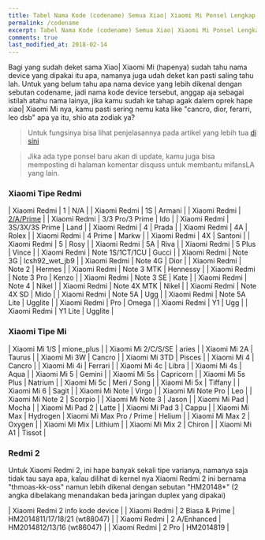 ```yaml
---
title: Tabel Nama Kode (codename) Semua Xiao| Xiaomi Mi Ponsel Lengkap
permalink: /codename
excerpt: Tabel Nama Kode (codename) Semua Xiao| Xiaomi Mi Ponsel Lengkap Update 2018
comments: true
last_modified_at: 2018-02-14
---
```

Bagi yang sudah deket sama Xiao| Xiaomi Mi (hapenya) sudah tahu nama device yang dipakai itu apa, namanya juga udah deket kan pasti saling tahu lah. Untuk yang belum tahu apa nama device yang lebih dikenal dengan sebutan codename, jadi nama kode device tersebut, anggap aja sebagai istilah atahu nama lainya, jika kamu sudah ke tahap agak dalem oprek hape xiao| Xiaomi Mi nya, kamu pasti sering nemu kata like "cancro, dior, ferarri, leo dsb" apa ya itu, shio ata zodiak ya?

> Untuk fungsinya bisa lihat penjelasannya pada artikel yang lebih tua [di sini](https://www.knoacc.org/2017/07/kenali-pahami-fungsi-daftar-codename-xiaomi.html)

> Jika ada type ponsel baru akan di update, kamu juga bisa memposting di halaman komentar disquss untuk membantu mifansLA yang lain.

### Xiaomi Tipe Redmi

| Xiaomi Redmi | 1 | N/A |
| Xiaomi Redmi | 1S | Armani |
| Xiaomi Redmi | [2/A/Prime](#redmi-2) | 
| Xiaomi Redmi | 3/3 Pro/3 Prime | Ido |
| Xiaomi Redmi | 3S/3X/3S Prime | Land |
| Xiaomi Redmi | 4 | Prada |
| Xiaomi Redmi | 4A | Rolex |
| Xiaomi Redmi | 4 Prime | Markw |
| Xiaomi Redmi | 4X | Santoni |
| Xiaomi Redmi | 5 | Rosy |
| Xiaomi Redmi | 5A | Riva |
| Xiaomi Redmi | 5 Plus | Vince |
| Xiaomi Redmi | Note 1S/1CT/1CU | Gucci |
| Xiaomi Redmi | Note 3G | lcsh92_wet_jb9 |
| Xiaomi Redmi | Note 4G | Dior |
| Xiaomi Redmi | Note 2 | Hermes |
| Xiaomi Redmi | Note 3 MTK | Hennessy |
| Xiaomi Redmi | Note 3 Pro | Kenzo |
| Xiaomi Redmi | Note 3 SE | Kate |
| Xiaomi Redmi | Note 4 | Nikel |
| Xiaomi Redmi | Note 4X MTK | Nikel |
| Xiaomi Redmi | Note 4X SD | Mido |
| Xiaomi Redmi | Note 5A | Ugg |
| Xiaomi Redmi | Note 5A Lite | Ugglite |
| Xiaomi Redmi | Pro | Omega |
| Xiaomi Redmi | Y1 | Ugg |
| Xiaomi Redmi | Y1 Lite | Ugglite |

### Xiaomi Tipe Mi
| Xiaomi Mi 1/S | mione_plus |
| Xiaomi Mi 2/C/S/SE | aries |
| Xiaomi Mi 2A | Taurus |
| Xiaomi Mi 3W | Cancro |
| Xiaomi Mi 3TD | Pisces |
| Xiaomi Mi 4 | Cancro |
| Xiaomi Mi 4i | Ferrari |
| Xiaomi Mi 4c | Libra |
| Xiaomi Mi 4s | Aqua |
| Xiaomi Mi 5 | Gemini |
| Xiaomi Mi 5s | Capricorn |
| Xiaomi Mi 5s Plus | Natrium |
| Xiaomi Mi 5c | Meri / Song |
| Xiaomi Mi 5x | Tiffany |
| Xiaomi Mi 6 | Sagit |
| Xiaomi Mi Note | Virgo |
| Xiaomi Mi Note Pro | Leo |
| Xiaomi Mi Note 2 | Scorpio |
| Xiaomi Mi Note 3 | Jason |
| Xiaomi Mi Pad | Mocha |
| Xiaomi Mi Pad 2 | Latte |
| Xiaomi Mi Pad 3 | Cappu |
| Xiaomi Mi Max | Hydrogen
| Xiaomi Mi Max Pro / Prime | Helium |
| Xiaomi Mi Max 2 | Oxygen |
| Xiaomi Mi Mix | Lithium |
| Xiaomi Mi Mix 2 | Chiron |
| Xiaomi Mi A1 | Tissot |

### Redmi 2

Untuk Xiaomi Redmi 2, ini hape banyak sekali tipe varianya, namanya saja tidak tau saya apa, kalau dilihat di kernel nya Xiaomi Redmi 2 ini bernama "thmoas-kk-oss" namun lebih dikenal dengan sebutan "HM20148*" (2 angka dibelakang menandakan beda jaringan duplex yang dipakai)

| Xiaomi Redmi 2 info kode device |
| Xiaomi Redmi | 2 Biasa & Prime | HM2014811/17/18/21 (wt88047) |
| Xiaomi Redmi | 2 A/Enhanced | HM2014812/13/16 (wt86047) |
| Xiaomi Redmi | 2 Pro | HM2014819 |